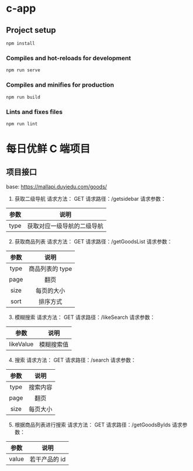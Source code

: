 # c-app

## Project setup

```
npm install
```

### Compiles and hot-reloads for development

```
npm run serve
```

### Compiles and minifies for production

```
npm run build
```

### Lints and fixes files

```
npm run lint
```

# 每日优鲜 C 端项目

## 项目接口

base: https://mallapi.duyiedu.com/goods/

1. 获取二级导航
   请求方法： GET
   请求路径：/getsidebar
   请求参数：

| 参数 |            说明            |
| :--: | :------------------------: |
| type | 获取对应一级导航的二级导航 |

2. 获取商品列表
   请求方法： GET
   请求路径：/getGoodsList
   请求参数：

| 参数 |      说明       |
| :--: | :-------------: |
| type | 商品列表的 type |
| page |      翻页       |
| size |   每页的大小    |
| sort |    排序方式     |

3. 模糊搜索
   请求方法： GET
   请求路径：/likeSearch
   请求参数：

|   参数    |    说明    |
| :-------: | :--------: |
| likeValue | 模糊搜索值 |

4. 搜索
   请求方法： GET
   请求路径：/search
   请求参数：

| 参数 |   说明   |
| :--: | :------: |
| type | 搜索内容 |
| page |   翻页   |
| size | 每页大小 |

5. 根据商品列表进行搜索
   请求方法： GET
   请求路径：/getGoodsByIds
   请求参数：

| 参数  |     说明      |
| :---: | :-----------: |
| value | 若干产品的 id |
